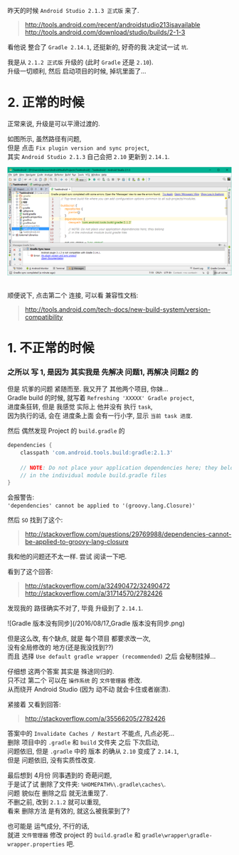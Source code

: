 昨天的时候 `Android Studio 2.1.3 正式版` 来了.  
> http://tools.android.com/recent/androidstudio213isavailable  
> http://tools.android.com/download/studio/builds/2-1-3  

看他说 整合了 `Gradle 2.14.1`, 还挺新的, 好奇的我 决定试一试 `坑`.  

我是从 `2.1.2 正式版` 升级的 (此时 `Gradle` 还是 `2.10`).  
升级一切顺利, 然后 启动项目的时候, 掉坑里面了...  

# 2. 正常的时候
正常来说, 升级是可以平滑过渡的.  

如图所示, 虽然路径有问题,  
但是 点击 `Fix plugin version and sync project`,  
其实 `Android Studio 2.1.3` 自己会把 `2.10` 更新到 `2.14.1`.  

![启动 2.1.2 的项目 直接报错](/2016/08/17_启动%202.1.2%20的项目%20直接报错.png)  

顺便说下, 点击第二个 连接, 可以看 兼容性文档:  
> http://tools.android.com/tech-docs/new-build-system/version-compatibility  

# 1. 不正常的时候
### 之所以 写 1, 是因为 其实我是 先解决 问题1, 再解决 问题2 的
但是 坑爹的问题 紧随而至. 我又开了 其他两个项目, 你妹...  
Gradle build 的时候, 就写着 `Refreshing 'XXXXX' Gradle project`,  
进度条狂转, 但是 我感觉 实际上 他并没有 执行 `task`,  
因为执行的话, 会在 进度条上面 会有一行小字, 显示 `当前 task 进度`.  

然后 偶然发现 Project 的 `build.gradle` 的  
``` groovy
dependencies {
    classpath 'com.android.tools.build:gradle:2.1.3'

    // NOTE: Do not place your application dependencies here; they belong
    // in the individual module build.gradle files
}
```
会报警告:  
`'dependencies' cannot be applied to '(groovy.lang.Closure)'`  

然后 `SO` 找到了这个:  
> http://stackoverflow.com/questions/29769988/dependencies-cannot-be-applied-to-groovy-lang-closure  

我和他的问题还不太一样. 尝试 阅读一下吧.  

看到了这个回答:  
> http://stackoverflow.com/a/32490472/32490472  
> http://stackoverflow.com/a/31714570/2782426  

发现我的 路径确实不对了, 毕竟 升级到了 `2.14.1`.  

![Gradle 版本没有同步](/2016/08/17_Gradle 版本没有同步.png)  

但是这么改, 有个缺点, 就是 每个项目 都要求改一次,  
没有全局修改的 地方(还是我没找到??)  
而且 选择 `Use default gradle wrapper (recommended)` 之后 会秘制挂掉...  

仔细想 这两个答案 其实是 殊途同归的.  
只不过 第二个 可以在 `操作系统` 的 `文件管理器` 修改.  
从而绕开 Android Studio (因为 动不动 就会卡住或者崩溃).  

紧接着 又看到回答:  
> http://stackoverflow.com/a/35566205/2782426  

答案中的 `Invalidate Caches / Restart` 不能点, 凡点必死...  
删除 项目中的 `.gradle` 和 `build` 文件夹 之后 下次启动,  
问题依旧, 但是 `.gradle` 中的 版本 的确从 `2.10` 变成了 `2.14.1`,  
但是 问题依旧, 没有实质性改变.  

最后想到 4月份 同事遇到的 奇葩问题,  
于是试了试 删除了文件夹: `%HOMEPATH%\.gradle\caches\`.  
问题 貌似在 删除之后 就无法重现了.  
不删之前, 改到 `2.1.2` 就可以重现,  
看来 删除方法 是有效的, 就这么被我蒙到了?  

也可能是 运气成分, 不行的话,  
就进  `文件管理器` 修改 project 的 `build.gradle` 和 `gradle\wrapper\gradle-wrapper.properties` 吧.  
 
